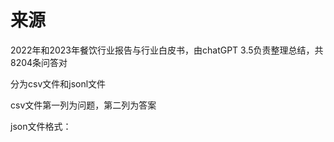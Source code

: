 # 来源
2022年和2023年餐饮行业报告与行业白皮书，由chatGPT 3.5负责整理总结，共8204条问答对

分为csv文件和jsonl文件

csv文件第一列为问题，第二列为答案

json文件格式：
